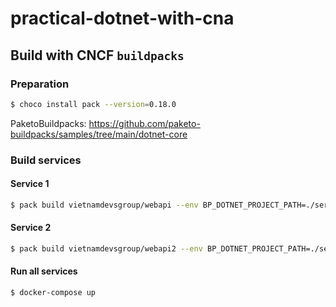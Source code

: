# practical-dotnet-with-cna

## Build with CNCF `buildpacks`

### Preparation

```bash
$ choco install pack --version=0.18.0
```

PaketoBuildpacks: https://github.com/paketo-buildpacks/samples/tree/main/dotnet-core

### Build services

#### Service 1

```bash
$ pack build vietnamdevsgroup/webapi --env BP_DOTNET_PROJECT_PATH=./service1/src/WebApi --buildpack gcr.io/paketo-buildpacks/dotnet-core
```

#### Service 2

```bash
$ pack build vietnamdevsgroup/webapi2 --env BP_DOTNET_PROJECT_PATH=./service2/src/WebApi2 --buildpack gcr.io/paketo-buildpacks/dotnet-core
```

#### Run all services

```bash
$ docker-compose up
```